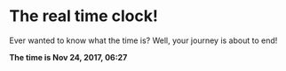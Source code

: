 # The real time clock!

Ever wanted to know what the time is? Well, your journey is about to end!

**The time is Nov 24, 2017, 06:27**